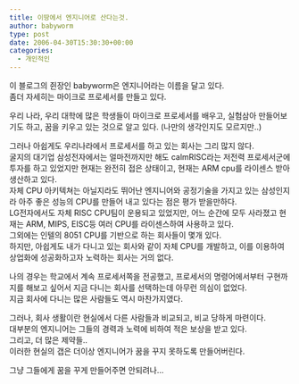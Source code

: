 ```yaml
---
title: 이땅에서 엔지니어로 산다는것.
author: babyworm
type: post
date: 2006-04-30T15:30:30+00:00
categories:
  - 개인적인
---
```

이 블로그의 쥔장인 babyworm은 엔지니어라는 이름을 달고 있다.<br>
좀더 자세히는 마이크로 프로세서를 만들고 있다.

우리 나라, 우리 대학에 많은 학생들이 마이크로 프로세서를 배우고, 실험삼아 만들어보기도 하고, 꿈을 키우고 있는 것으로 알고 있다. (나만의 생각인지도 모르지만..)

그러나 아쉽게도 우리나라에서 프로세서를 하고 있는 회사는 그리 많지 않다.<br>
굴지의 대기업 삼성전자에서는 얼마전까지만 해도 calmRISC라는 저전력 프로세서군에 투자를 하고 있었지만 현재는 완전히 접은 상태이고, 현재는 ARM cpu를 라이센스 받아 생산하고 있다.<br>
자체 CPU 아키텍쳐는 아닐지라도 뛰어난 엔지니어와 공정기술을 가지고 있는 삼성인지라 아주 좋은 성능의 CPU를 만들어 내고 있다는 점은 평가 받을만하다.<br>
LG전자에서도 자체 RISC CPU팀이 운용되고 있었지만, 어느 순간에 모두 사라졌고 현재는 ARM, MIPS, EISC등 여러 CPU를 라이센스하여 사용하고 있다.<br>
그외에는 인텔의 8051 CPU를 기반으로 하는 회사들이 몇개 있다. <br>
하지만, 아쉽게도 내가 다니고 있는 회사와 같이 자체 CPU를 개발하고, 이를 이용하여 상업화에 성공화하고자 노력하는 회사는 거의 없다.

나의 경우는 학교에서 계속 프로세서쪽을 전공했고, 프로세서의 명령어에서부터 구현까지를 해보고 싶어서 지금 다니는 회사를 선택하는데 아무런 의심이 없었다.<br>
지금 회사에 다니는 많은 사람들도 역시 마찬가지였다.

그러나, 회사 생활이란 현실에서 다른 사람들과 비교되고, 비교 당하게 마련이다.<br>
대부분의 엔지니어는 그들의 경력과 노력에 비하여 적은 보상을 받고 있다.<br>
그리고, 더 많은 제약들..<br>
이러한 현실의 갭은 더이상 엔지니어가 꿈을 꾸지 못하도록 만들어버린다. 

그냥 그들에게 꿈을 꾸게 만들어주면 안되려나…
